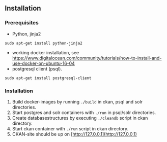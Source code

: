 Installation
------------


### Prerequisites

- Python, jinja2 
```
sudo apt-get install python-jinja2
```

- working docker installation, see https://www.digitalocean.com/community/tutorials/how-to-install-and-use-docker-on-ubuntu-16-04
- postgresql client (psql). 
```
sudo apt-get install postgresql-client
```


### Installation
	
1. Build docker-images by running `./build` in ckan, psql and solr directories.
2. Start postgres and solr containers with `./run` in psql/solr directories.
3. Create databasestructures by executing `./cleandb`  script in ckan directory.
4. Start ckan container with `./run` script in ckan directory.
5. CKAN-site should be up on [http://127.0.0.1](http://127.0.0.1)
